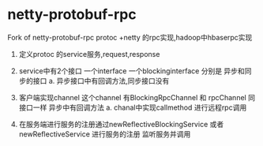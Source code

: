 # netty-protobuf-rpc
Fork of netty-protobuf-rpc
protoc +netty 的rpc实现,hadoop中hbaserpc实现
1. 定义protoc  的service服务,request,response

2. service中有2个接口 一个interface 一个blockinginterface 分别是
异步和同步的接口
	a. 异步接口中有回调方法,同步接口没有

3. 客户端实现channel 这个channel  有BlockingRpcChannel 和 rpcChannel 同接口一样 异步中有回调方法
	a. chanal中实现callmethod  进行远程rpc调用

4. 在服务端进行服务的注册通过newReflectiveBlockingService 或者 newReflectiveService 进行服务的注册 监听服务并调用
